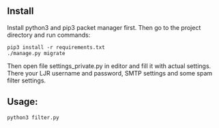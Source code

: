 ## Install
Install python3 and pip3 packet manager first.
Then go to the project directory and run commands:
```
pip3 install -r requirements.txt
./manage.py migrate
```
Then open file settings_private.py in editor and fill it with actual settings.
There your LJR username and password, SMTP settings and some spam filter settings.

## Usage: 
```
python3 filter.py
```

